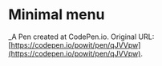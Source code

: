 # Minimal menu
 _A Pen created at CodePen.io. Original URL: [https://codepen.io/powit/pen/qJVVpw](https://codepen.io/powit/pen/qJVVpw).

 